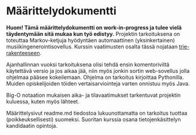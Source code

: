 # Määrittelydokumentti

**Huom! Tämä määrittelydokumentti on work-in-progress ja tulee vielä täydentymään sitä mukaa kun työ edistyy.**
Projektin tarkoituksena on toteuttaa Markov-ketjuja hyödyntäen automaattinen (yksinkertainen) musiikingenerointisovellus. Kurssin vaatimusten osalta tässä nojataan [trie-rakenteeseen](https://en.wikipedia.org/wiki/Trie).

Ajanhallinnan vuoksi tarkoituksena olisi tehdä ensin komentoriviltä käytettävä versio ja jos aikaa jää, niin myös jonkin sortin web-sovellus jolla ohjelmaa pääsee kokeilemaan. Ohjelma on tarkoitus kirjoittaa Pythonilla. Muiden opiskelijoiden töiden vertaisarviointeja varten onnistuu myös Java. 

Big-O notaation mukaisen aika- ja tilavaatimukset tarkentuvat projektin kuluessa, kuten myös lähteet.

Määrittelysivut readme.md tiedostoa lukuunottamatta on tarkoitus tuottaa (poikkeuksellisesti) suomeksi. Suoritan kurssia osana tietojenkäsittelyn kandidaatin opintoja. 
